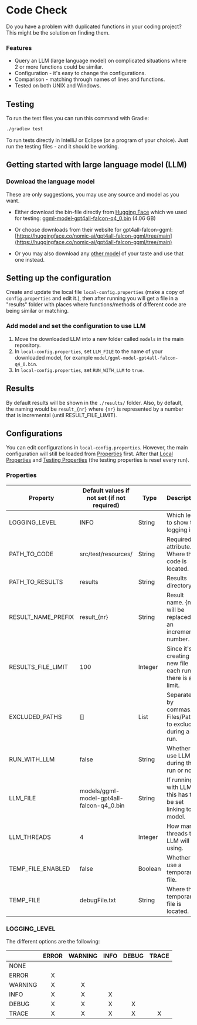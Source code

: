 
# Code Check #

Do you have a problem with duplicated functions in your coding project? This might be the solution on finding them.

### Features ###

* Query an LLM (large language model) on complicated situations where 2 or more functions could be similar.
* Configuration - it's easy to change the configurations.
* Comparison - matching through names of lines and functions. 
* Tested on both UNIX and Windows.

## Testing ##

To run the test files you can run this command with Gradle:

```sh
./gradlew test
```

To run tests directly in IntelliJ or Eclipse (or a program of your choice). Just run the testing files - and it should be working.

## Getting started with large language model (LLM) ##

### Download the language model ###

These are only suggestions, you may use any source and model as you want.

* Either download the bin-file directly from [Hugging Face](https://huggingface.co/) which we used for testing:
[ggml-model-gpt4all-falcon-q4_0.bin](https://huggingface.co/nomic-ai/gpt4all-falcon-ggml/resolve/main/ggml-model-gpt4all-falcon-q4_0.bin?download=true) (4.06 GB)

* Or choose downloads from their website for gpt4all-falcon-ggml:
[https://huggingface.co/nomic-ai/gpt4all-falcon-ggml/tree/main](https://huggingface.co/nomic-ai/gpt4all-falcon-ggml/tree/main)

* Or you may also download any [other model](https://huggingface.co/models) of your taste and use that one instead.

## Setting up the configuration ##

Create and update the local file `local-config.properties` (make a copy of `config.properties` and edit it.), then after running you will get a file in a "results" folder with places where functions/methods of different code are being similar or matching.

### Add model and set the configuration to use LLM ###

1. Move the downloaded LLM into a new folder called `models` in the main repository.
2. In `local-config.properties`, set `LLM_FILE` to the name of your downloaded model, for example `model/ggml-model-gpt4all-falcon-q4_0.bin`.
3. In `local-config.properties`, set `RUN_WITH_LLM` to `true`.

## Results ##

By default results will be shown in the `./results/` folder. Also, by default, the naming would be `result_{nr}` where `{nr}` is represented by a number that is incremental (until RESULT_FILE_LIMIT).

## Configurations ##

You can edit configurations in `local-config.properties`. However, the main configuration will still be loaded from [Properties](`config.properties`) first. After that [Local Properties](local-config.properties) and [Testing Properties](test-config.properties) (the testing properties is reset every run).

### Properties

| Property             | Default values if not set (if not required) | Type         | Description                                                  |
|----------------------|---------------------------------------------|--------------|--------------------------------------------------------------|
| LOGGING_LEVEL        | INFO                                        | String       | Which level to show the logging in.                          |
| PATH_TO_CODE         | src/test/resources/                         | String       | Required attribute. Where the code is located.               |
| PATH_TO_RESULTS      | results                                     | String       | Results directory.                                           |
| RESULT_NAME_PREFIX   | result_{nr}                                 | String       | Result name. {nr} will be replaced by an incremental number. |
| RESULTS_FILE_LIMIT   | 100                                         | Integer      | Since it's creating a new file each run, there is a limit.   |
| EXCLUDED_PATHS       | []                                          | List<String> | Separated by commas. Files/Paths to exclude during a run.    |
| RUN_WITH_LLM         | false                                       | String       | Whether to use LLM during the run or not.                    |
| LLM_FILE             | models/ggml-model-gpt4all-falcon-q4_0.bin   | String       | If running with LLM, this has to be set linking to a model.  |
| LLM_THREADS          | 4                                           | Integer      | How many threads the LLM will be using.                      |
| TEMP_FILE_ENABLED    | false                                       | Boolean      | Whether to use a temporary file.                             |
| TEMP_FILE            | debugFile.txt                               | String       | Where the temporary file is located.                         |

### LOGGING_LEVEL
The different options are the following:

|         | ERROR | WARNING | INFO | DEBUG | TRACE |
|---------|:-----:|:-------:|:----:|:-----:|:-----:|
| NONE    |       |         |      |       |       |
| ERROR   |   X   |         |      |       |       |
| WARNING |   X   |    X    |      |       |       |
| INFO    |   X   |    X    |  X   |       |       |
| DEBUG   |   X   |    X    |  X   |   X   |       |
| TRACE   |   X   |    X    |  X   |   X   |   X   |
